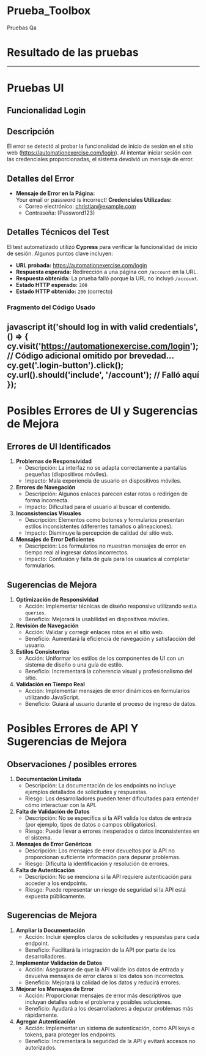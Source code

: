 # Prueba_Toolbox
Pruebas Qa
# Resultado de las pruebas 
-------
# Pruebas UI
## Funcionalidad Login
## Descripción
El error se detectó al probar la funcionalidad de inicio de sesión en el sitio web (https://automationexercise.com/login). Al intentar iniciar sesión con las credenciales proporcionadas, el sistema devolvió un mensaje de error.
## Detalles del Error
- **Mensaje de Error en la Página:**  
  Your email or password is incorrect!
 **Credenciales Utilizadas:**  
  - Correo electrónico: christian@example.com
  - Contraseña: (Password123)

## Detalles Técnicos del Test
El test automatizado utilizó **Cypress** para verificar la funcionalidad de inicio de sesión. Algunos puntos clave incluyen:
- **URL probada:** https://automationexercise.com/login
- **Respuesta esperada:** Redirección a una página con `/account` en la URL.
- **Respuesta obtenida:** La prueba falló porque la URL no incluyó `/account`.
- **Estado HTTP esperado:** `200`
- **Estado HTTP obtenido:** `200` (correcto)

### Fragmento del Código Usado
javascript
it('should log in with valid credentials', () => {
  cy.visit('https://automationexercise.com/login');
  // Código adicional omitido por brevedad...
  cy.get('.login-button').click();
  cy.url().should('include', '/account'); // Falló aquí
});
-----------------
# Posibles Errores de UI y Sugerencias de Mejora 
## Errores de UI Identificados
1. **Problemas de Responsividad**  
   - Descripción: La interfaz no se adapta correctamente a pantallas pequeñas (dispositivos móviles).  
   - Impacto: Mala experiencia de usuario en dispositivos móviles.  
2. **Errores de Navegación**  
   - Descripción: Algunos enlaces parecen estar rotos o redirigen de forma incorrecta.  
   - Impacto: Dificultad para el usuario al buscar el contenido.  
3. **Inconsistencias Visuales**  
   - Descripción: Elementos como botones y formularios presentan estilos inconsistentes (diferentes tamaños o alineaciones).  
   - Impacto: Disminuye la percepción de calidad del sitio web.
4. **Mensajes de Error Deficientes**  
   - Descripción: Los formularios no muestran mensajes de error en tiempo real al ingresar datos incorrectos.  
   - Impacto: Confusión y falta de guía para los usuarios al completar formularios.
## Sugerencias de Mejora
1. **Optimización de Responsividad**  
   - Acción: Implementar técnicas de diseño responsivo utilizando `media queries`.  
   - Beneficio: Mejorará la usabilidad en dispositivos móviles.  
2. **Revisión de Navegación**  
   - Acción: Validar y corregir enlaces rotos en el sitio web.  
   - Beneficio: Aumentará la eficiencia de navegación y satisfacción del usuario.  
3. **Estilos Consistentes**  
   - Acción: Uniformar los estilos de los componentes de UI con un sistema de diseño o una guía de estilo.  
   - Beneficio: Incrementará la coherencia visual y profesionalismo del sitio.
4. **Validación en Tiempo Real**  
   - Acción: Implementar mensajes de error dinámicos en formularios utilizando JavaScript.  
   - Beneficio: Guiará al usuario durante el proceso de ingreso de datos.

# Posibles Errores  de API Y  Sugerencias de Mejora
## Observaciones / posibles errores
1. **Documentación Limitada**  
   - Descripción: La documentación de los endpoints no incluye ejemplos detallados de solicitudes y respuestas.  
   - Riesgo: Los desarrolladores pueden tener dificultades para entender cómo interactuar con la API.  
2. **Falta de Validación de Datos**  
   - Descripción: No se especifica si la API valida los datos de entrada (por ejemplo, tipos de datos o campos obligatorios).  
   - Riesgo: Puede llevar a errores inesperados o datos inconsistentes en el sistema.  
3. **Mensajes de Error Genéricos**  
   - Descripción: Los mensajes de error devueltos por la API no proporcionan suficiente información para depurar problemas.  
   - Riesgo: Dificulta la identificación y resolución de errores.  
4. **Falta de Autenticación**  
   - Descripción: No se menciona si la API requiere autenticación para acceder a los endpoints.  
   - Riesgo: Puede representar un riesgo de seguridad si la API está expuesta públicamente.  
## Sugerencias de Mejora
1. **Ampliar la Documentación**  
   - Acción: Incluir ejemplos claros de solicitudes y respuestas para cada endpoint.  
   - Beneficio: Facilitará la integración de la API por parte de los desarrolladores.  
2. **Implementar Validación de Datos**  
   - Acción: Asegurarse de que la API valide los datos de entrada y devuelva mensajes de error claros si los datos son incorrectos.  
   - Beneficio: Mejorará la calidad de los datos y reducirá errores.  
3. **Mejorar los Mensajes de Error**  
   - Acción: Proporcionar mensajes de error más descriptivos que incluyan detalles sobre el problema y posibles soluciones.  
   - Beneficio: Ayudará a los desarrolladores a depurar problemas más rápidamente.  
4. **Agregar Autenticación**  
   - Acción: Implementar un sistema de autenticación, como API keys o tokens, para proteger los endpoints.  
   - Beneficio: Incrementará la seguridad de la API y evitará accesos no autorizados.  



